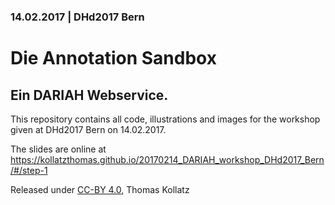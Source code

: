 ### 14.02.2017 | DHd2017 Bern

# Die Annotation Sandbox

## Ein DARIAH Webservice.

This repository contains all code, illustrations and images for the workshop given at 
DHd2017 Bern  on 14.02.2017.

The slides are online at https://kollatzthomas.github.io/20170214_DARIAH_workshop_DHd2017_Bern/#/step-1

Released under [CC-BY 4.0](https://creativecommons.org/licenses/by/4.0/), Thomas Kollatz